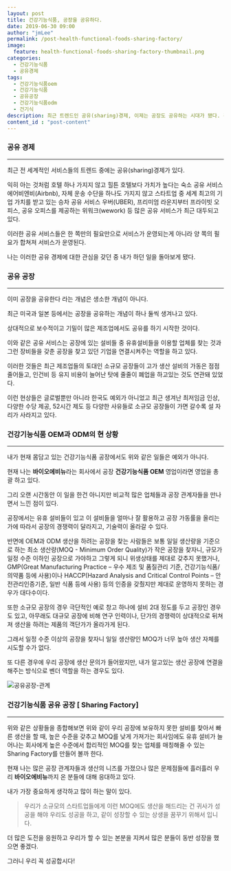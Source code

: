 ```yaml
---
layout: post
title: 건강기능식품, 공장을 공유하다.
date: 2019-06-30 09:00
author: "jmLee"
permalink: /post-health-functional-foods-sharing-factory/
image:
  feature: health-functional-foods-sharing-factory-thumbnail.png
categories:
  - 건강기능식품
  - 공유경제
tags:
  - 건강기능식품oem
  - 건강기능식품
  - 공유공장
  - 건강기능식품odm
  - 건기식
description: 최근 트렌드인 공유(sharing)경제, 이제는 공장도 공유하는 시대가 됐다. 건강기능식품 OEM/ODM을 찾는 소비자와 공장을 연결해주는 플랫폼에 대한 생각을 공유한다.
content_id : "post-content"
---
```


### 공유 경제

---

최근 전 세계적인 서비스들의 트렌드 중에는 공유(sharing)경제가 있다.

익히 아는 것처럼 호텔 하나 가지지 않고 힐튼 호텔보다 가치가 높다는 숙소 공유 서비스 에어비엔비(Airbnb), 자체 운송 수단을 하나도 가지지 않고 스타트업 중 세계 최고의 기업 가치를 받고 있는 승차 공유 서비스 우버(UBER), 프리미엄 라운지부터 프라이빗 오피스, 공유 오피스를 제공하는 위워크(wework) 등 많은 공유 서비스가 최근 대두되고 있다.

이러한 공유 서비스들은 한 쪽만의 필요만으로 서비스가 운영되는게 아니라 양 쪽의 필요가 합쳐져 서비스가 운영된다.

나는 이러한 공유 경제에 대한 관심을 갖던 중 내가 하던 일을 돌아보게 됐다.



### 공유 공장

---

이미 공장을 공유한다 라는 개념은 생소한 개념이 아니다.

최근 미국과 일본 등에서는 공장을 공유하는 개념이 하나 둘씩 생겨나고 있다.

상대적으로 보수적이고 기밀이 많은 제조업에서도 공유를 하기 시작한 것이다.

이와 같은 공유 서비스는 공장에 있는 설비들 중 유휴설비들을 이용할 업체를 찾는 것과 그런 장비들을 갖춘 공장을 찾고 있던 기업을 연결시켜주는 역할을 하고 있다.

이러한 것들은 최근 제조업들의 토대인 소규모 공장들이 고가 생산 설비의 가동은 점점 줄어들고, 인건비 등 유지 비용이 늘어난 탓에 줄줄이 폐업을 하고있는 것도 연관돼 있었다.

이런 현상들은 글로벌뿐만 아니라 한국도 예외가 아니었고 최근 생겨난 최저임금 인상, 다양한 수당 제공, 52시간 제도 등 다양한 사유들로 소규모 공장들이 가면 갈수록 설 자리가 사라지고 있다.



### **건강기능식품 OEM과 ODM의 현 상황**

---

내가 현재 몸담고 있는 건강기능식품 공장에서도 위와 같은 일들은 예외가 아니다.

현재 나는 <strong>바이오에비뉴</strong>라는 회사에서 공장 <strong>건강기능식품 OEM</strong> 영업이라면 영업을 총괄 하고 있다.

그리 오랜 시간동안 이 일을 한건 아니지만 비교적 많은 업체들과 공장 관계자들을 만나면서 느낀 점이 있다.

공장에서는 유휴 설비들이 있고 이 설비들을 얼마나 잘 활용하고 공장 가동률을 올리는가에 따라서 공장의 경쟁력이 달라지고, 기술력이 올라갈 수 있다.

반면에 OEM과 ODM 생산을 하려는 공장을 찾는 사람들은 보통 일일 생산량을 기준으로 하는 최소 생산량(MOQ - Minimum Order Quality)가 작은 공장을 찾자니, 규모가 일정 수준 이하인 공장으로 가야하고 그렇게 되니 위생상태를 제대로 갖추지 못했거나, GMP(Great Manufacturing Practice – 우수 제조 및 품질관리 기준, 건강기능식품/의약품 등에 사용)이나 HACCP(Hazard Analysis and Critical Control Points – 안전관리인증기준, 일반 식품 등에 사용) 등의 인증을 갖췄지만 제대로 운영하지 못하는 경우가 대다수이다.

또한 소규모 공장의 경우 극단적인 예로 창고 하나에 설비 2대 정도를 두고 공장인 경우도 있고, 아무래도 대규모 공장에 비해 연구 인력이나, 단가의 경쟁력이 상대적으로 뒤쳐져 생산을 하려는 제품의 객단가가 올라가게 된다.

그래서 일정 수준 이상의 공장을 찾자니 일일 생산량인 MOQ가 너무 높아 생산 자체를 시도할 수가 없다.

또 다른 경우에 우리 공장에 생산 문의가 들어왔지만, 내가 알고있는 생산 공장에 연결을 해주는 방식으로 벤더 역할을 하는 경우도 있다.





![공유공장-관계](https://lh3.googleusercontent.com/3Xxr-7KPuwfm87yCpRCRDobw7suLnDan_OGBC4qV2blCLWigvsFJcNr2rNvGT8vLwm0VwwdzK2SncUtREB81fZAf1rVWoRvZuvAu92cVKxW9ss0D0JMZcqpEhn0ImUEz1HuyV7OWRVNfjsXWwGgXc5nYfkTHmPJjLfmo8Vtaq0hYTDLk4Lsc3qE-0yXcp8vH8If6dpBnFthBcNwiTXf882iOll_NgRUeTRcX7pFz0K6f5rVO4Ul5ehy_gwh6mXIX4r8AWyp-kc3BWNhe2jykUgtLEEbgv-2fyu0yAxcuoGmGrtBgkM-QjOrLuj1EBPzOmI4xPgTmcVWHVCcEpSbOJPwABN9OqHVrnUr_Vc3Ewc-QJfwSZgd080fYPj1nP68MXa5IX3tz5xOyNGiZfJHmPDRlkF9ZrLuI21urMG1bqmeKZIwDGMp7ZTbiBeL9Keg4eSEYoZHpESs_GEsYt_-HGJk0_Z0O8jb0ohDanWod3fsIHhcbPVfoEK4InO0eRB6_36t_BYTOgrT35VSvt7j_uWGZIYBxmVEidrenKQ_jRe-jRtcbJR-9dnWo0jvaNtzUbKgY4b-SV156rNgg9oX3krp0gZmJvLwgy3SSL-ZMX1JyKkCe28utF9oVsD8KD7xgLBrex9OLJ_Rmu9It-IFB4WBTWv4S2g=w713-h619-no)





### **건강기능식품 공유 공장 [ Sharing Factory]**

---

위와 같은 상황들을 종합해보면 위와 같이 우리 공장에 보유하지 못한 설비를 찾아서 빠른 생산을 할 때, 높은 수준을 갖추고 MOQ를 낮게 가져가는 회사임에도 유휴 설비가 늘어나는 회사에게 높은 수준에서 합리적인 MOQ를 찾는 업체를 매칭해줄 수 있는 Sharing Factory를 만들어 볼까 한다.

 

현재 나는 많은 공장 관계자들과 생산의 니즈를 가졌으나 많은 문제점들에 흘러흘러 우리 <strong>바이오에비뉴</strong>까지 온 분들에 대해 응대하고 있다.

내가 가장 중요하게 생각하고 많이 하는 말이 있다.

>  우리가 소규모의 스타트업들에게 이런 MOQ에도 생산을 해드리는 건 귀사가 성공을 해야 우리도 성공을 하고, 같이 성장할 수 있는 상생을 꿈꾸기 위해서 입니다.



더 많은 도전을 응원하고 우리가 할 수 있는 본분을 지켜서 많은 분들이 동반 성장을 했으면 좋겠다.

그러니 우리 꼭 성공합시다!



